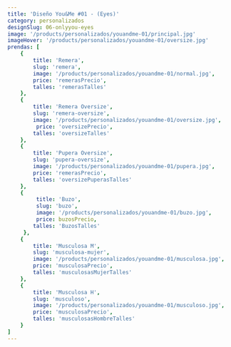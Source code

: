 ```yaml
---
title: 'Diseño You&Me #01 - (Eyes)'
category: personalizados
designSlug: 06-onlyyou-eyes
image: '/products/personalizados/youandme-01/principal.jpg'
imageHover: '/products/personalizados/youandme-01/oversize.jpg'
prendas: [
    {   
        title: 'Remera',
        slug: 'remera',          
        image: '/products/personalizados/youandme-01/normal.jpg',
        price: 'remerasPrecio',
        talles: 'remerasTalles'
    },
    {
        title: 'Remera Oversize',
        slug: 'remera-oversize',
        image: '/products/personalizados/youandme-01/oversize.jpg',
         price: 'oversizePrecio',
        talles: 'oversizeTalles'
    },
    {
        title: 'Pupera Oversize',
        slug: 'pupera-oversize',
        image: '/products/personalizados/youandme-01/pupera.jpg',
        price: 'remerasPrecio',
        talles: 'oversizePuperasTalles'
    },
    {
         title: 'Buzo',
         slug: 'buzo',
         image: '/products/personalizados/youandme-01/buzo.jpg',
         price: buzosPrecio,
        talles: 'BuzosTalles'
     },
    {
        title: 'Musculosa M',
        slug: 'musculosa-mujer',
        image: '/products/personalizados/youandme-01/musculosa.jpg',
        price: 'musculosaPrecio',
        talles: 'musculosasMujerTalles'
    },
    {
        title: 'Musculosa H',
        slug: 'musculoso',
        image: '/products/personalizados/youandme-01/musculoso.jpg',
        price: 'musculosaPrecio',
        talles: 'musculosasHombreTalles'
    }
]
---
```


